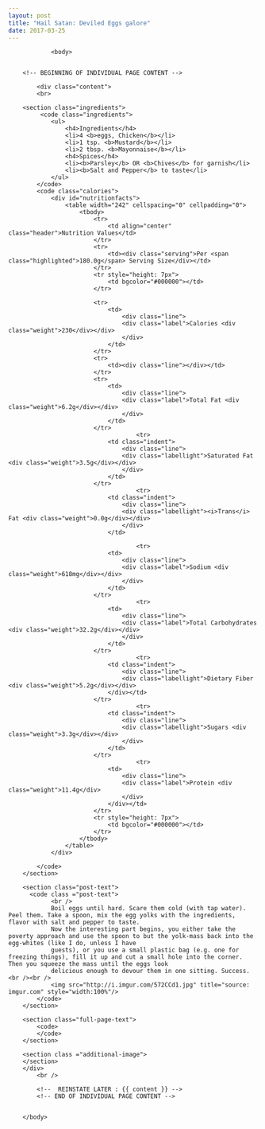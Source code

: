 ```yaml
---
layout: post
title: "Hail Satan: Deviled Eggs galore"
date: 2017-03-25
---
```

				<body>
	
		
		<!-- BEGINNING OF INDIVIDUAL PAGE CONTENT -->

			<div class="content">
			<br>
			
		<section class="ingredients">
			 <code class="ingredients">
				<ul>
					<h4>Ingredients</h4>
					<li>4 <b>eggs, Chicken</b></li>
					<li>1 tsp. <b>Mustard</b></li>
					<li>2 tbsp. <b>Mayonnaise</b></li>
					<h4>Spices</h4>
					<li><b>Parsley</b> OR <b>Chives</b> for garnish</li>
					<li><b>Salt and Pepper</b> to taste</li>
				</ul>
			</code>
			<code class="calories">
				<div id="nutritionfacts">
					<table width="242" cellspacing="0" cellpadding="0">
						<tbody>
							<tr>
								<td align="center" class="header">Nutrition Values</td>
							</tr>
							<tr>
								<td><div class="serving">Per <span class="highlighted">180.0g</span> Serving Size</div></td>
							</tr>
							<tr style="height: 7px">
								<td bgcolor="#000000"></td>
							</tr>
						 
							<tr>
								<td>
									<div class="line">
									<div class="label">Calories <div class="weight">230</div></div>
									</div>
								</td>
							</tr>
							<tr>
								<td><div class="line"></div></td>
							</tr>
							<tr>
								<td>
									<div class="line">
									<div class="label">Total Fat <div class="weight">6.2g</div></div>
									</div>
								</td>
							</tr>
										<tr>
								<td class="indent">
									<div class="line">
									<div class="labellight">Saturated Fat <div class="weight">3.5g</div></div>
									</div>
								</td>
							</tr>
										<tr>
								<td class="indent">
									<div class="line">
									<div class="labellight"><i>Trans</i> Fat <div class="weight">0.0g</div></div>
									</div>
								</td>
						   
										<tr>
								<td>
									<div class="line">
									<div class="label">Sodium <div class="weight">618mg</div></div>
									</div>
								</td>
							</tr>
										<tr>
								<td>
									<div class="line">
									<div class="label">Total Carbohydrates <div class="weight">32.2g</div></div>
									</div>
								</td>
							</tr>
										<tr>
								<td class="indent">
									<div class="line">
									<div class="labellight">Dietary Fiber <div class="weight">5.2g</div></div>
								</div></td>
							</tr>
										<tr>
								<td class="indent">
									<div class="line">
									<div class="labellight">Sugars <div class="weight">3.3g</div></div>
									</div>
								</td>
							</tr>
										<tr>
								<td>
									<div class="line">
									<div class="label">Protein <div class="weight">11.4g</div>
									</div>
								</div></td>
							</tr>
							<tr style="height: 7px">
								<td bgcolor="#000000"></td>
							</tr>
						</tbody>
					</table>
				</div>

			</code>
		</section>

		<section class="post-text">
		  <code class ="post-text">
				<br />
				Boil eggs until hard. Scare them cold (with tap water). Peel them. Take a spoon, mix the egg yolks with the ingredients, flavor with salt and pepper to taste. 
				Now the interesting part begins, you either take the poverty approach and use the spoon to but the yolk-mass back into the egg-whites (like I do, unless I have
				guests), or you use a small plastic bag (e.g. one for freezing things), fill it up and cut a small hole into the corner. Then you squeeze the mass until the eggs look
				delicious enough to devour them in one sitting. Success.<br /><br />
				<img src="http://i.imgur.com/572CCd1.jpg" title="source: imgur.com" style="width:100%"/>
			</code>
		</section>

		<section class="full-page-text">
			<code>
			</code>
		</section>
		
		<section class ="additional-image">
		</section>
		</div>
			<br />

			<!--  REINSTATE LATER : {{ content }} -->
			<!-- END OF INDIVIDUAL PAGE CONTENT -->
	

		</body>
